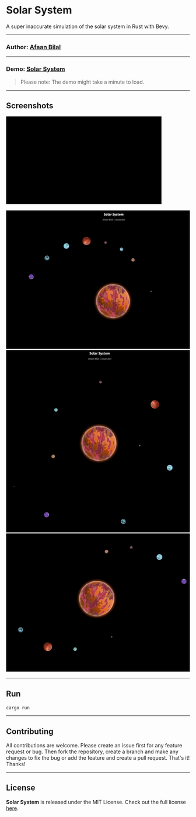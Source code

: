 Solar System
============

A super inaccurate simulation of the solar system in Rust with Bevy.

---

### **Author**: [Afaan Bilal](https://afaan.dev)

---

### **Demo**: [Solar System](https://afaan.dev/solar-system)

>Please note: The demo might take a minute to load.

---

## Screenshots
![solar system gif](screenshots/gif.gif)

![solar system 1](screenshots/1.png)
![solar system 2](screenshots/2.png)
![solar system 3](screenshots/3.png)

---

## Run

````
cargo run
````

---

## Contributing
All contributions are welcome. Please create an issue first for any feature request
or bug. Then fork the repository, create a branch and make any changes to fix the bug
or add the feature and create a pull request. That's it!
Thanks!

---

## License
**Solar System** is released under the MIT License.
Check out the full license [here](LICENSE).
